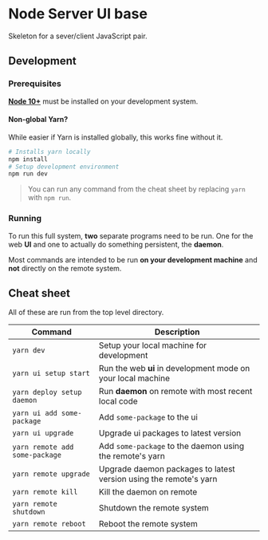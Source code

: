 # Node Server UI base

Skeleton for a sever/client JavaScript pair.

## Development

### Prerequisites

[**Node 10+**](https://nodejs.org/en/download) must be installed on your development system.

#### Non-global Yarn?

While easier if Yarn is installed globally, this works fine without it.

```bash
# Installs yarn locally
npm install
# Setup development environment
npm run dev
```

> You can run any command from the cheat sheet by replacing `yarn` with `npm run`.

### Running

To run this full system, **two** separate programs need to be run.
One for the web **UI** and one to actually do something persistent, the **daemon**.

Most commands are intended to be run **on your development machine** and **not** directly on the remote system.

## Cheat sheet

All of these are run from the top level directory.

| Command                        | Description                                                       |
| ------------------------------ | ----------------------------------------------------------------- |
| `yarn dev`                     | Setup your local machine for development                          |
| `yarn ui setup start`          | Run the web **ui** in development mode on your local machine      |
| `yarn deploy setup daemon`     | Run **daemon** on remote with most recent local code              |
| `yarn ui add some-package`     | Add `some-package` to the ui                                      |
| `yarn ui upgrade`              | Upgrade ui packages to latest version                             |
| `yarn remote add some-package` | Add `some-package` to the daemon using the remote's yarn          |
| `yarn remote upgrade`          | Upgrade daemon packages to latest version using the remote's yarn |
| `yarn remote kill`             | Kill the daemon on remote                                         |
| `yarn remote shutdown`         | Shutdown the remote system                                        |
| `yarn remote reboot`           | Reboot the remote system                                          |
